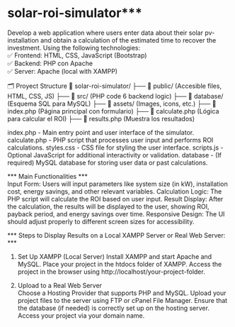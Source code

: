 # solar-roi-simulator***
Develop a web application where users enter data about their solar pv-installation and obtain a calculation of the estimated time to recover the investment.
Using the following technologies:  
✅ Frontend: HTML, CSS, JavaScript (Bootstrap)  
✅ Backend: PHP con Apache  
✅ Server: Apache (local with XAMPP)

🗂️ Proyect Structure
📂 solar-roi-simulator/
├── 📁 public/ (Accesible files, HTML, CSS, JS)
├── 📁 src/ (PHP code 6 backend logic)
├── 📁 database/ (Esquema SQL para MySQL)
├── 📁 assets/ (Images, icons, etc.)
├── 📄 index.php (Página principal con formulario)
├── 📄 calculate.php (Lógica para calcular el ROI)
├── 📄 results.php (Muestra los resultados)

index.php - Main entry point and user interface of the simulator.
calculate.php - PHP script that processes user input and performs ROI calculations.
styles.css - CSS file for styling the user interface.
scripts.js - Optional JavaScript for additional interactivity or validation.
database - (If required) MySQL database for storing user data or past calculations.

*** Main Functionalities ***  
Input Form: Users will input parameters like system size (in kW), installation cost, energy savings, and other relevant variables.
Calculation Logic: The PHP script will calculate the ROI based on user input.
Result Display: After the calculation, the results will be displayed to the user, showing ROI, payback period, and energy savings over time.
Responsive Design: The UI should adjust properly to different screen sizes for accessibility.

*** Steps to Display Results on a Local XAMPP Server or Real Web Server: ***  
1. Set Up XAMPP (Local Server)
Install XAMPP and start Apache and MySQL.
Place your project in the htdocs folder of XAMPP.
Access the project in the browser using http://localhost/your-project-folder.

3. Upload to a Real Web Server  
Choose a Hosting Provider that supports PHP and MySQL.
Upload your project files to the server using FTP or cPanel File Manager.
Ensure that the database (if needed) is correctly set up on the hosting server.
Access your project via your domain name.

